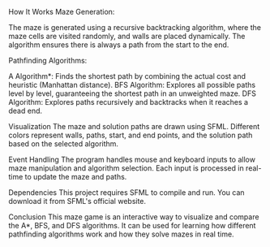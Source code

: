 How It Works
Maze Generation:

The maze is generated using a recursive backtracking algorithm, where the maze cells are visited randomly, and walls are placed dynamically. The algorithm ensures there is always a path from the start to the end.

Pathfinding Algorithms:

A Algorithm*: Finds the shortest path by combining the actual cost and heuristic (Manhattan distance).
BFS Algorithm: Explores all possible paths level by level, guaranteeing the shortest path in an unweighted maze.
DFS Algorithm: Explores paths recursively and backtracks when it reaches a dead end.

Visualization
The maze and solution paths are drawn using SFML. Different colors represent walls, paths, start, and end points, and the solution path based on the selected algorithm.

Event Handling
The program handles mouse and keyboard inputs to allow maze manipulation and algorithm selection. Each input is processed in real-time to update the maze and paths.

Dependencies
This project requires SFML to compile and run. You can download it from SFML's official website.

Conclusion
This maze game is an interactive way to visualize and compare the A*, BFS, and DFS algorithms. It can be used for learning how different pathfinding algorithms work and how they solve mazes in real time.






